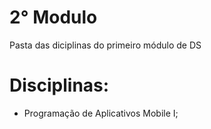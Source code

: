 # 2° Modulo

Pasta das diciplinas do primeiro módulo de DS

# Disciplinas:

- Programação de Aplicativos Mobile I;
